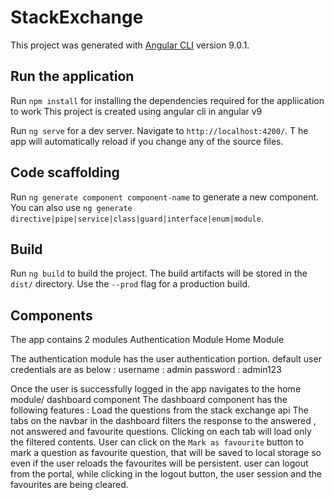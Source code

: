 # StackExchange

This project was generated with [Angular CLI](https://github.com/angular/angular-cli) version 9.0.1.

## Run the application

Run `npm install` for installing the dependencies required for the appliication to work
This project is created using angular cli in angular v9

Run `ng serve` for a dev server. Navigate to `http://localhost:4200/`. T
he app will automatically reload if you change any of the source files.

## Code scaffolding

Run `ng generate component component-name` to generate a new component. You can also use `ng generate directive|pipe|service|class|guard|interface|enum|module`.

## Build

Run `ng build` to build the project. The build artifacts will be stored in the `dist/` directory. Use the `--prod` flag for a production build.

## Components

The app contains 2 modules
    Authentication Module
    Home Module

The authentication module has the user authentication portion.
default user credentials are as below : 
    username : admin
    password : admin123

Once the user is successfully logged in the app navigates to the home module/ dashboard component
The dashboard component has the following features : 
    Load the questions from the stack exchange api
    The tabs on the navbar in the dashboard filters the response to the answered , not answered and favourite questions.
    Clicking on each tab will load only the filtered contents.
    User can click on the `Mark as favourite` button to  mark a question as favourite question, that will be saved to local storage so even if the user reloads the favourites will be persistent.
    user can logout from the portal, while clicking in the logout button, the user session and the favourites are being cleared.

